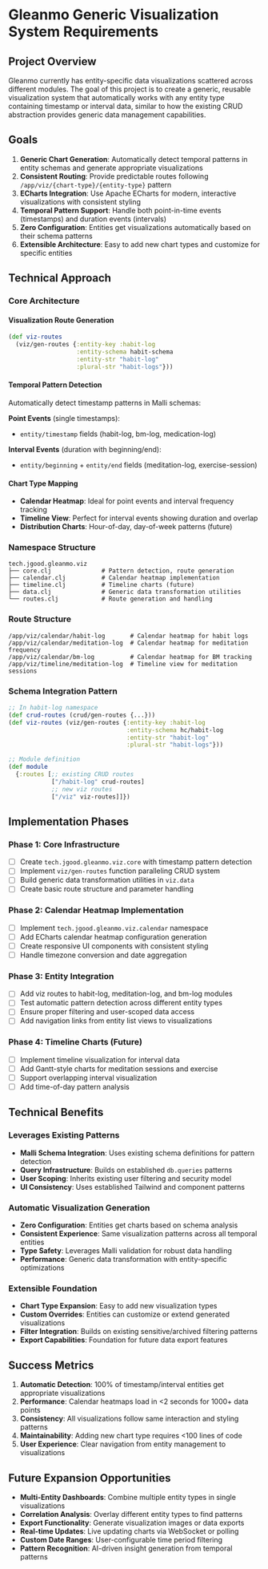 # Gleanmo Generic Visualization System Requirements

## Project Overview

Gleanmo currently has entity-specific data visualizations scattered across different modules. The goal of this project is to create a generic, reusable visualization system that automatically works with any entity type containing timestamp or interval data, similar to how the existing CRUD abstraction provides generic data management capabilities.

## Goals

1. **Generic Chart Generation**: Automatically detect temporal patterns in entity schemas and generate appropriate visualizations
2. **Consistent Routing**: Provide predictable routes following `/app/viz/{chart-type}/{entity-type}` pattern
3. **ECharts Integration**: Use Apache ECharts for modern, interactive visualizations with consistent styling
4. **Temporal Pattern Support**: Handle both point-in-time events (timestamps) and duration events (intervals)
5. **Zero Configuration**: Entities get visualizations automatically based on their schema patterns
6. **Extensible Architecture**: Easy to add new chart types and customize for specific entities

## Technical Approach

### Core Architecture

#### Visualization Route Generation
```clojure
(def viz-routes 
  (viz/gen-routes {:entity-key :habit-log
                   :entity-schema habit-schema
                   :entity-str "habit-log"
                   :plural-str "habit-logs"}))
```

#### Temporal Pattern Detection
Automatically detect timestamp patterns in Malli schemas:

**Point Events** (single timestamps):
- `entity/timestamp` fields (habit-log, bm-log, medication-log)

**Interval Events** (duration with beginning/end):
- `entity/beginning` + `entity/end` fields (meditation-log, exercise-session)

#### Chart Type Mapping
- **Calendar Heatmap**: Ideal for point events and interval frequency tracking
- **Timeline View**: Perfect for interval events showing duration and overlap
- **Distribution Charts**: Hour-of-day, day-of-week patterns (future)

### Namespace Structure

```
tech.jgood.gleanmo.viz
├── core.clj              # Pattern detection, route generation
├── calendar.clj          # Calendar heatmap implementation  
├── timeline.clj          # Timeline charts (future)
├── data.clj              # Generic data transformation utilities
└── routes.clj            # Route generation and handling
```

### Route Structure

```
/app/viz/calendar/habit-log       # Calendar heatmap for habit logs
/app/viz/calendar/meditation-log  # Calendar heatmap for meditation frequency  
/app/viz/calendar/bm-log          # Calendar heatmap for BM tracking
/app/viz/timeline/meditation-log  # Timeline view for meditation sessions
```

### Schema Integration Pattern

```clojure
;; In habit-log namespace
(def crud-routes (crud/gen-routes {...}))
(def viz-routes (viz/gen-routes {:entity-key :habit-log
                                 :entity-schema hc/habit-log
                                 :entity-str "habit-log"
                                 :plural-str "habit-logs"}))

;; Module definition  
(def module
  {:routes [;; existing CRUD routes
            ["/habit-log" crud-routes]
            ;; new viz routes
            ["/viz" viz-routes]]})
```

## Implementation Phases

### Phase 1: Core Infrastructure
- [ ] Create `tech.jgood.gleanmo.viz.core` with timestamp pattern detection
- [ ] Implement `viz/gen-routes` function paralleling CRUD system
- [ ] Build generic data transformation utilities in `viz.data`
- [ ] Create basic route structure and parameter handling

### Phase 2: Calendar Heatmap Implementation  
- [ ] Implement `tech.jgood.gleanmo.viz.calendar` namespace
- [ ] Add ECharts calendar heatmap configuration generation
- [ ] Create responsive UI components with consistent styling
- [ ] Handle timezone conversion and date aggregation

### Phase 3: Entity Integration
- [ ] Add viz routes to habit-log, meditation-log, and bm-log modules
- [ ] Test automatic pattern detection across different entity types
- [ ] Ensure proper filtering and user-scoped data access
- [ ] Add navigation links from entity list views to visualizations

### Phase 4: Timeline Charts (Future)
- [ ] Implement timeline visualization for interval data
- [ ] Add Gantt-style charts for meditation sessions and exercise
- [ ] Support overlapping interval visualization
- [ ] Add time-of-day pattern analysis

## Technical Benefits

### Leverages Existing Patterns
- **Malli Schema Integration**: Uses existing schema definitions for pattern detection
- **Query Infrastructure**: Builds on established `db.queries` patterns
- **User Scoping**: Inherits existing user filtering and security model
- **UI Consistency**: Uses established Tailwind and component patterns

### Automatic Visualization Generation
- **Zero Configuration**: Entities get charts based on schema analysis
- **Consistent Experience**: Same visualization patterns across all temporal entities  
- **Type Safety**: Leverages Malli validation for robust data handling
- **Performance**: Generic data transformation with entity-specific optimizations

### Extensible Foundation
- **Chart Type Expansion**: Easy to add new visualization types
- **Custom Overrides**: Entities can customize or extend generated visualizations
- **Filter Integration**: Builds on existing sensitive/archived filtering patterns
- **Export Capabilities**: Foundation for future data export features

## Success Metrics

1. **Automatic Detection**: 100% of timestamp/interval entities get appropriate visualizations
2. **Performance**: Calendar heatmaps load in <2 seconds for 1000+ data points
3. **Consistency**: All visualizations follow same interaction and styling patterns
4. **Maintainability**: Adding new chart type requires <100 lines of code
5. **User Experience**: Clear navigation from entity management to visualizations

## Future Expansion Opportunities

- **Multi-Entity Dashboards**: Combine multiple entity types in single visualizations
- **Correlation Analysis**: Overlay different entity types to find patterns
- **Export Functionality**: Generate visualization images or data exports
- **Real-time Updates**: Live updating charts via WebSocket or polling
- **Custom Date Ranges**: User-configurable time period filtering
- **Pattern Recognition**: AI-driven insight generation from temporal patterns
